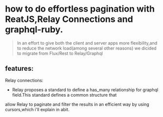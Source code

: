 # how to do effortless pagination with ReatJS,Relay Connections and graphql-ruby.

> In an effort to give both the client and server apps more flexibility,and to reduce the network load\(among several other reasons\) we dicided to migrate from Flux/Rest to Relay/Graphql

## features:

Relay connections:

* Relay proposes a standard to define a has\_many relationship for graphql field.This standard defines a common structure that   

allow Relay to paginate and filter the results in an efficient way by using cursors,which i'll explain in abit.




